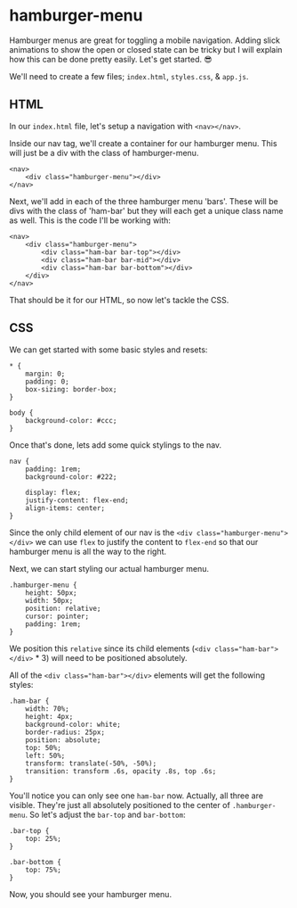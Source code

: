 # hamburger-menu

Hamburger menus are great for toggling a mobile navigation. Adding slick animations to show the open or closed state can be tricky but I will explain how this can be done pretty easily. Let's get started. 😎

We'll need to create a few files; `index.html`, `styles.css`, & `app.js`. 


## HTML

In our `index.html` file, let's setup a navigation with `<nav></nav>`.

Inside our nav tag, we'll create a container for our hamburger menu. This will just be a div with the class of hamburger-menu.

```
<nav>
    <div class="hamburger-menu"></div>
</nav>
```

Next, we'll add in each of the three hamburger menu 'bars'. These will be divs with the class of 'ham-bar' but they will each get a unique class name as well. This is the code I'll be working with:

```
<nav>
    <div class="hamburger-menu">
        <div class="ham-bar bar-top"></div>
        <div class="ham-bar bar-mid"></div>
        <div class="ham-bar bar-bottom"></div>
    </div>
</nav>
```

That should be it for our HTML, so now let's tackle the CSS.

## CSS

We can get started with some basic styles and resets:

```
* {
    margin: 0;
    padding: 0;
    box-sizing: border-box;
}

body {
    background-color: #ccc;
}
```

Once that's done, lets add some quick stylings to the nav.

```
nav {
    padding: 1rem;
    background-color: #222;

    display: flex;
    justify-content: flex-end;
    align-items: center;
}
```

Since the only child element of our nav is the `<div class="hamburger-menu"></div>` we can use `flex` to justify the content to `flex-end` so that our hamburger menu is all the way to the right.

Next, we can start styling our actual hamburger menu.

```
.hamburger-menu {
    height: 50px;
    width: 50px;
    position: relative;
    cursor: pointer;
    padding: 1rem;
}
```

We position this `relative` since its child elements (`<div class="ham-bar"></div>` * 3) will need to be positioned absolutely.

All of the `<div class="ham-bar"></div>` elements will get the following styles:

```
.ham-bar {
    width: 70%;
    height: 4px;
    background-color: white;
    border-radius: 25px;
    position: absolute;
    top: 50%;
    left: 50%;
    transform: translate(-50%, -50%);
    transition: transform .6s, opacity .8s, top .6s;
}
```

You'll notice you can only see one `ham-bar` now. Actually, all three are visible. They're just all absolutely positioned to the center of `.hamburger-menu`. So let's adjust the `bar-top` and `bar-bottom`:

```
.bar-top {
    top: 25%;
}

.bar-bottom {
    top: 75%;
}
```

Now, you should see your hamburger menu.